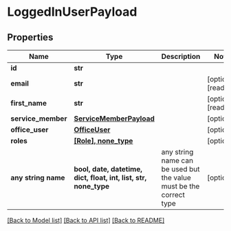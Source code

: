 # LoggedInUserPayload


## Properties
Name | Type | Description | Notes
------------ | ------------- | ------------- | -------------
**id** | **str** |  | 
**email** | **str** |  | [optional] [readonly] 
**first_name** | **str** |  | [optional] [readonly] 
**service_member** | [**ServiceMemberPayload**](ServiceMemberPayload.md) |  | [optional] 
**office_user** | [**OfficeUser**](OfficeUser.md) |  | [optional] 
**roles** | [**[Role], none_type**](Role.md) |  | [optional] 
**any string name** | **bool, date, datetime, dict, float, int, list, str, none_type** | any string name can be used but the value must be the correct type | [optional]

[[Back to Model list]](../README.md#documentation-for-models) [[Back to API list]](../README.md#documentation-for-api-endpoints) [[Back to README]](../README.md)



